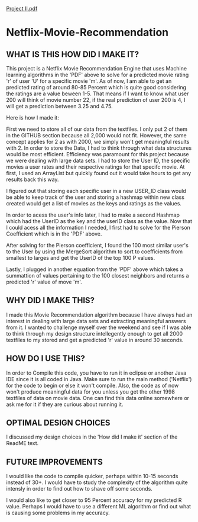 [Project II.pdf](https://github.com/Nickbohm555/Netflix-Movie-Recommendation/files/6178492/Project.II.pdf)
# Netflix-Movie-Recommendation

WHAT IS THIS HOW DID I MAKE IT?
---------------
This project is a Netflix Movie Recommendation Engine that uses Machine learning algorithms in the 'PDF' above to solve for a predicted movie rating 'r' of user 'U' for a specific movie 'm'. As of now, I am able to get an predicted rating of around 80-85 Percent which is quite good considering the ratings are a value beween 1-5. That means if I want to know what user 200 will think of movie number 22, if the real prediction of user 200 is 4, I will get a prediction between 3.25 and 4.75. 

Here is how I made it:

 First we need to store all of our data from the textfiles. I only put 2 of them in the GITHUB section because all 2,000 would not fit. However, the same concept applies for 2 as with 2000, we simply won't get meaningful results with 2. In order to store the Data, I had to think through what data structures would be most efficient. Efficiency was paramount for this project because we were dealing with large data sets. I had to store the User ID, the specific movies a user rates and their respective ratings for that specifc movie. At first, I used an ArrayList but quickly found out it would take hours to get any results back this way. 
 
 I figured out that storing each specific user in a new USER_ID class would be able to keep track of the user and storing a hashmap within new class created would get a list of movies as the keys and ratings as the values. 
 
 In order to acess the user's info later, I had to make a second Hashmap which had the UserID as the key and the userID class as the value. Now that I could acess all the information I needed, I first had to solve for the Pierson Coefficient which is in the 'PDF' above. 
 
 After solving for the Pierson coefficient, I found the 100 most similar user's to the User by using the MergeSort algorithm to sort to coefficients from smallest to larges and get the UserID of the top 100 P values. 
 
 Lastly, I plugged in another equation from the 'PDF' above which takes a summattion of values pertaining to the 100 closest neighbors and returns a predicted 'r' value of move 'm'.

WHY DID I MAKE THIS?
---------------------
I made this Movie Recommendation algorithm because I have always had an interest in dealing with large data sets and extracting meaningful answers from it. I wanted to challenge myself over the weekend and see if I was able to think through my design structure intellegently enough to get all 2000 textfiles to my stored and get a predicted 'r' value in around 30 seconds.

HOW DO I USE THIS?
-------------------
In order to Compile this code, you have to run it in eclipse or another Java IDE since it is all coded in Java. Make sure to run the main method ('Netflix') for the code to begin or else it won't compile. Also, the code as of now won't produce meaningful data for you unless you get the other 1998 textfiles of data on movie data. One can find this data online somewhere or ask me for it if they are curious about running it.

OPTIMAL DESIGN CHOICES
-----------------------
I discussed my design choices in the 'How did I make it' section of the ReadME text.

FUTURE IMPROVEMENTS
-------------------
I would like the code to compile quicker, perhaps within 10-15 seconds instead of 30+. I would have to study the complexity of the algorithm quite intensly in order to find out how to shave off some seconds. 

I would also like to get closer to 95 Percent accuracy for my predicted R value. Perhaps I would have to use a different ML algorithm or find out what is causing some problems in my accuracy.
